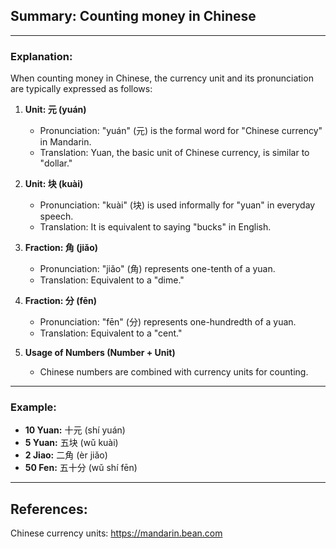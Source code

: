 ## Summary: Counting money in Chinese  
---

### Explanation:  
When counting money in Chinese, the currency unit and its pronunciation are typically expressed as follows:  

1. **Unit: 元 (yuán)**  
   - Pronunciation: "yuán" (元) is the formal word for "Chinese currency" in Mandarin.  
   - Translation: Yuan, the basic unit of Chinese currency, is similar to "dollar."  

2. **Unit: 块 (kuài)**  
   - Pronunciation: "kuài" (块) is used informally for "yuan" in everyday speech.  
   - Translation: It is equivalent to saying "bucks" in English.  

3. **Fraction: 角 (jiǎo)**  
   - Pronunciation: "jiǎo" (角) represents one-tenth of a yuan.  
   - Translation: Equivalent to a "dime."  

4. **Fraction: 分 (fēn)**  
   - Pronunciation: "fēn" (分) represents one-hundredth of a yuan.  
   - Translation: Equivalent to a "cent."  

5. **Usage of Numbers (Number + Unit)**  
   - Chinese numbers are combined with currency units for counting.  

---

### Example:  
- **10 Yuan:** 十元 (shí yuán)  
- **5 Yuan:** 五块 (wǔ kuài)  
- **2 Jiao:** 二角 (èr jiǎo)  
- **50 Fen:** 五十分 (wǔ shí fēn)  

---

## References: ##  
Chinese currency units: https://mandarin.bean.com